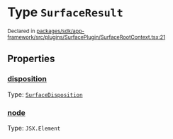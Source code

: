 # Type `SurfaceResult`
<sub>Declared in [packages/sdk/app-framework/src/plugins/SurfacePlugin/SurfaceRootContext.tsx:21](https://github.com/dxos/dxos/blob/5fb37fcfa/packages/sdk/app-framework/src/plugins/SurfacePlugin/SurfaceRootContext.tsx#L21)</sub>




## Properties
### [disposition](https://github.com/dxos/dxos/blob/5fb37fcfa/packages/sdk/app-framework/src/plugins/SurfacePlugin/SurfaceRootContext.tsx#L23)
Type: <code>[SurfaceDisposition](/api/@dxos/app-framework/types/SurfaceDisposition)</code>




### [node](https://github.com/dxos/dxos/blob/5fb37fcfa/packages/sdk/app-framework/src/plugins/SurfacePlugin/SurfaceRootContext.tsx#L22)
Type: <code>JSX.Element</code>






